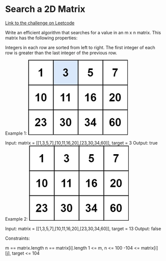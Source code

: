 # Search a 2D Matrix

[Link to the challenge on Leetcode](https://leetcode.com/problems/search-a-2d-matrix/)

Write an efficient algorithm that searches for a value in an m x n matrix. This matrix has the following properties:

Integers in each row are sorted from left to right.
The first integer of each row is greater than the last integer of the previous row.
 

Example 1:
![first matrix](mat.jpg)

Input: matrix = [[1,3,5,7],[10,11,16,20],[23,30,34,60]], target = 3
Output: true
Example 2:
![second matrix](mat2.jpg)

Input: matrix = [[1,3,5,7],[10,11,16,20],[23,30,34,60]], target = 13
Output: false
 

Constraints:

m == matrix.length
n == matrix[i].length
1 <= m, n <= 100
-104 <= matrix[i][j], target <= 104